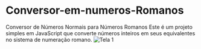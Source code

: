 # Conversor-em-numeros-Romanos
Conversor de Números Normais para Números Romanos Este é um projeto simples em JavaScript que converte números inteiros em seus equivalentes no sistema de numeração romano. 
![Tela 1](https://github.com/user-attachments/assets/8776c14b-3dad-428c-9a7e-d0590eb0b67d)
